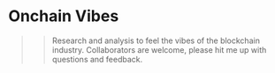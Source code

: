 # Onchain Vibes

>> Research and analysis to feel the vibes of the blockchain industry.
> Collaborators are welcome, please hit me up with questions and feedback.
